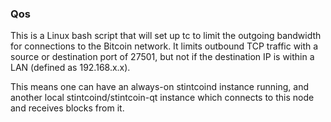 ### Qos ###

This is a Linux bash script that will set up tc to limit the outgoing bandwidth for connections to the Bitcoin network. It limits outbound TCP traffic with a source or destination port of 27501, but not if the destination IP is within a LAN (defined as 192.168.x.x).

This means one can have an always-on stintcoind instance running, and another local stintcoind/stintcoin-qt instance which connects to this node and receives blocks from it.
